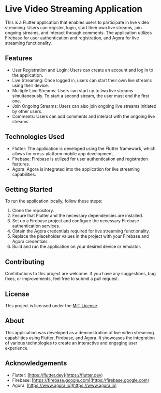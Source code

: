 # Live Video Streaming Application

This is a Flutter application that enables users to participate in live video streaming. Users can register, login, start their own live streams, join ongoing streams, and interact through comments. The application utilizes Firebase for user authentication and registration, and Agora for live streaming functionality.

## Features

- User Registration and Login: Users can create an account and log in to the application.
- Live Streaming: Once logged in, users can start their own live streams using their device.
- Multiple Live Streams: Users can start up to two live streams simultaneously. To start a second stream, the user must end the first one.
- Join Ongoing Streams: Users can also join ongoing live streams initiated by other users.
- Comments: Users can add comments and interact with the ongoing live streams.

## Technologies Used

- Flutter: The application is developed using the Flutter framework, which allows for cross-platform mobile app development.
- Firebase: Firebase is utilized for user authentication and registration features.
- Agora: Agora is integrated into the application for live streaming capabilities.

## Getting Started

To run the application locally, follow these steps:

1. Clone the repository.
2. Ensure that Flutter and the necessary dependencies are installed.
3. Set up a Firebase project and configure the necessary Firebase authentication services.
4. Obtain the Agora credentials required for live streaming functionality.
5. Replace the placeholder values in the project with your Firebase and Agora credentials.
6. Build and run the application on your desired device or emulator.

## Contributing

Contributions to this project are welcome. If you have any suggestions, bug fixes, or improvements, feel free to submit a pull request.

## License

This project is licensed under the [MIT License](LICENSE).

## About

This application was developed as a demonstration of live video streaming capabilities using Flutter, Firebase, and Agora. It showcases the integration of various technologies to create an interactive and engaging user experience.

## Acknowledgements

- Flutter: [https://flutter.dev](https://flutter.dev)
- Firebase: [https://firebase.google.com](https://firebase.google.com)
- Agora: [https://www.agora.io](https://www.agora.io)
